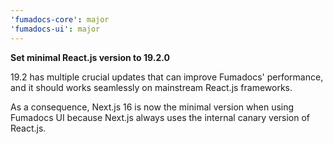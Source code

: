 ```yaml
---
'fumadocs-core': major
'fumadocs-ui': major
---
```


**Set minimal React.js version to 19.2.0**

19.2 has multiple crucial updates that can improve Fumadocs' performance, and it should works seamlessly on mainstream React.js frameworks.

As a consequence, Next.js 16 is now the minimal version when using Fumadocs UI because Next.js always uses the internal canary version of React.js.
